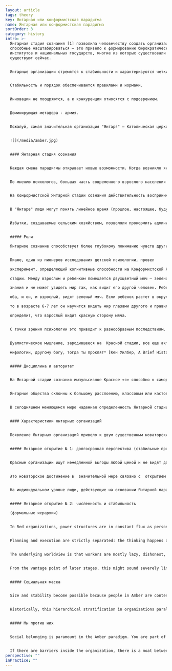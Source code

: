 ```yaml
---
layout: article
tags: theory
key: Янтарная или конформистская парадигма
name: Янтарная или конформистская парадигма
sortOrder: 3
category: history
intro: >-
  Янтарная стадия сознания [1] позволила человечеству создать организации,
  способные масштабироваться — это привело к формированию бюрократических
  институтов и национальных государств, многие из которых существовали веками и
  существуют сейчас.


  Янтарные организации стремятся к стабильности и характеризуются четкими ролями и статусами в иерархической структуре. Лидерство осуществляется посредством командования и контроля. 


  Стабильность и порядок обеспечиваются правилами и нормами. 


  Инновации не поощряются, а к конкуренции относятся с подозрением. 


  Доминирующая метафора - армия. 


  Пожалуй, самая значительная организация "Янтаря" — Католическая церковь.


  ![](/media/amber.jpg)


  #### Янтарная стадия сознания


  Каждая смена парадигмы открывает новые возможности. Когда возникло янтарное сознание, человечество перешло из красного племенного мира к государствам и цивилизациям, основанных на религий. 


  По мнению психологов, большая часть современного взрослого населения в развитых странах действует в соответствии с этой парадигмой. 


  На Конформистской Янтарной стадии сознания действительность воспринимается по законам Ньютона. Причины и следствия понятны.


  В "Янтаре" люди могут понять линейное время (прошлое, настоящее, будущее) и спроецировать в будущее. Например, появляется сельское хозяйство, которое самодисциплины и дальновидности, чтобы сохранить семена урожая и обеспечить продуктами питания население в следующем году. 


  Избытки, создаваемые сельским хозяйством, позволяли прокормить административный класс: правители, священники, воины. Это привело к переходу от племени к государству, начиная примерно с 4000 г. до н.э. в Месопотамии.


  ##### Роли

  Янтарное сознание способствует более глубокому пониманию чувств других людей. 


  Пиаже, один из пионеров исследования детской психологии, провел

  эксперимент, определяющий когнитивные способности на Конформистской Янтарной

  стадии. Между взрослым и ребенком помещается двухцветный мяч — зеленой стороной к ребенку, красной к взрослому. Ребенок еще не достиг Янтарной стадии самосо-

  знания и не может увидеть мир так, как видит его другой человек. Ребенок утверждает:

  оба, и он, и взрослый, видят зеленый мяч. Если ребенок растет в окружении заботы,

  то в возрасте 6-7 лет он научится видеть мир глазами другого и правильно

  определит, что взрослый видит красную сторону мяча.


  С точки зрения психологии это приводит к разнообразным последствиям. Я могу идентифицировать нечто с моей собственной точки зрения и с точки зрения моей социальной роли, и я вижу это не так, как ты. Я могу также представить, как остальные видят меня. Мое «я» (эго) и чувство собственной значимости теперь во многом зависят от мнений других людей, я добиваюсь одобрения своего социального круга, стремлюсь принадлежать к нему и быть одобренным. Люди на этой стадии усваивают групповые нормы, и мышление определяется тем, соответствуют ли им внешний вид, поведение и мысли отдельного человека.


  Дуалистическое мышление, зародившееся на  Красной стадии, все еще активно, но индивидуалистическое «как я хочу / как ты хочешь» заменяется коллективным «мы/ они». Красный эгоцентризм уступает место Янтарному этноцентризму. Кен Уилбер говорит об этом так: *«Забота и участие распространяются от меня к группе — но не далее! Если ты член группы, разделяешь мою, скажем так, мифологию, идеологию, тогда ты тоже, можно сказать, спасен. Но если ты принадлежишь к другой культуре, другой группе, другой

  мифологии, другому богу, тогда ты проклят* [Кен Уилбер, A Brief History of Everything (Boston: Shambhala Publications, 1996), 273.]


  ##### Дисциплина и авторитет


  На Янтарной стадии сознания импульсивное Красное «я» способно к самодисциплине и самоконтролю, причем не только публично, но и на- едине с самим собой. В Янтарных обществах распространены простые моральные цен- ности, основанные на общепринятом способе что-то делать, о котором говорят, что он правильный. Конформистское Янтарное мировоззрение статично, там все прозрачно и застыло, как в янтаре. Есть незыблемые законы для вот этого мира, и в нем есть вещи правильные и неправильные. Если ты поступаешь правильно, то будешь вознагражден в этой жизни или в следующей. Если ты поступаешь или говоришь неправильно, ты будешь наказан или даже отвергнут группой — и, вероятно, в дальнейшем пострадаешь. Люди усваивают правила и мораль, чувствуют вину и стыд, уклоняясь от них. Авторитет, устанавливающий, что правильно, а что нет, теперь связан с социальной ролью, а не с сильной личностью (как в Красной парадигме). Этот авторитет — священник в облачении, и не важно, что он за человек: форма определяет авторитет.


  Янтарные общества склонны к большому расслоению, классовым или кастовым социальным системам, жестким гендерным различиям. Лотерея рождения определяет, в какой касте ты появишься на свет, но все остальное для тебя предопределено: как ты будешь вести себя, думать, одеваться, есть, с кем вступишь в брак — и все в строгом соответствии с кастовой принадлежностью.


  В сегодняшнем меняющемся мире надежная определенность Янтарной стадии многим представляется истинным спасением, призывом вернуться к твердо установленным моральным ценностям. Но принять эту точку зрения — значит одобрить чудовищное социальное неравенство, существующее в традиционных обществах, а также набор жестких социальных и сексуальных норм. Говоря проще, в  Конформистском Янтарном обществе может оказаться очень неприятно быть женщиной, гомосексуалистом, членом касты неприкасаемых или свободомыслящим человеком.


  #### Характеристики янтарных организаций


  Появление Янтарных организаций привело к двум существенным новаторским достижениям: отныне организации могли заниматься среднесрочным и долгосрочным планированием, а также создавать стабильные организационные структуры, устойчивые и  способные к масштабному развитию. Соединив оба достижения, получим организации, способные достигать невиданных доселе целей, превосходящих самые смелые мечты Красных организаций. Исторически именно Янтарные организации построили грандиозные системы орошения, пирамиды и Великую Китайскую стену. Конформистские Янтарные организации завели регулярное морское сообщение, фактории и плантации в колониях. В соответствии с этой парадигмой создана католическая церковь возможно, именно она стала моделью Янтарной организации для западного мира. По тому же образцу создавались первые крупные корпорации времен промышленной революции. Янтарные организации широко представлены и сегодня: большинство государственных учреждений, школ, религиозных учреждений, а также армия придерживаются Конформистских Янтарных принципов.


  ##### Янтарное открытие № 1: долгосрочная перспектива (стабильные процессы)


  Красные организации ищут немедленной выгоды любой ценой и не видят далее ближайших нескольких дней или нескольких недель. Янтарным организациям по силам долговременные проекты, например строительство собора, которое могло вестись на протяжении двух веков, или создание сети торговых представительств в колониях, отдаленных на тысячи километров.


  Это новаторское достижение в  значительной мере связано с  открытием самого понятия процесса как возможности воспроизводить прошлый опыт в будущем. Урожай прошлого года будет взят за  основу для оценки урожая будущего. В  следующем году в этой классной комнате уроки пойдут по тому же расписанию, что и в прошлом. Если есть процессы, то важнейшие знания более не зависят от конкретной личности, их носителем становится организация, и так их можно передавать от поколения к поколению. Любая личность может быть заменена другой, берущей на себя ту же роль в процессе. Даже лидера можно заменить по порядку преемственности, и Янтарная организация способна существовать веками.


  На индивидуальном уровне люди, действующие на основании Янтарной парадигмы, стремятся к порядку и предсказуемости, а к переменам относятся с подозрением. То же самое справедливо для Янтарных организаций, исключительно хорошо приспособленных к стабильной окружающей среде, где будущее можно планировать на основании прошлого опыта. Они исходят из неявного предположения, что существует только один правильный способ все делать, а мир неизменен или должен быть таковым. То, что работало в прошлом, должно работать и в будущем. Если обстоятельства меняются и метод «мы всегда так делаем» больше не действует, Янтарным организациям трудно принять необходимость перемен. Убеждение, будто существует только один правильный путь, затрудняет успешную конкуренцию для Янтарных организаций. Исторически они стремятся к доминированию и монополии, а не к соревнованию, поэтому Янтарные организации до сих пор склонны воспринимать конкуренцию с подозрением.


  ##### Янтарное открытие № 2: численность и стабильность

  (формальные иерархии)


  In Red organizations, power structures are in constant flux as personalities jockey for influence. Amber organizations bring stability to power, with formal titles, fixed hierarchies, and organization charts. The overall structure settles into a well defined hierarchy. The plant manager is in charge of the department heads, who in turn oversee unit managers, line managers, foremen, and operators. Personal allegiance to the chief is no longer needed because everyone knows where they fit in the hierarchy. Much larger organizations become possible, spanning not hundreds but thousands of workers, and they can operate across vast distances. Mankind’s first global organizations―from the Catholic Church to the East India Company―were built on a Amber template.


  Planning and execution are strictly separated: the thinking happens at the top, the doing at the bottom. Decisions made at the top get handed down through successive layers of management. Control is maintained through compliance with rules and procedures. Leaders at all levels are given responsibility for compliance and can discipline those found wanting..


  The underlying worldview is that workers are mostly lazy, dishonest, and in need of direction. They must be supervised and told what is expected of them. Participatory management seems foolish from an Amber perspective; management must rely on command and control to achieve results. Jobs at the frontlines are specific and often routine. Innovation, critical thinking, and self-expression are not asked for (and are often discouraged). Information is shared on an as-needed basis. People are effectively interchangeable resources.


  From the vantage point of later stages, this might sound severely limiting. But as a step up from Red, it is major progress. Even people at the bottom of the organization feel that the predictability of routine work is liberating compared to the constant vigilance required in Red organization.. We no longer need to watch out for threats and danger that might come unexpectedly from any direction. We just need to follow the rules.


  ##### Социальная маска


  Size and stability become possible because people in Amber are content to stay in their place in return for safety and predictability. People operating from this stage closely identify with their role and position. Amber organizations have invented and generalized the use of titles, ranks, and uniforms to bolster role identification. A bishop’s robe signals that inside is no mere priest. A general’s uniform can hardly be confused with a lieutenant’s or a private’s, even from far away. In factories, the owner, the engineer, the accountant, the foreman, and the machine operator tend to dress differently, even to this day. When we put on our ‘uniform’, we also put on a distinct identity, a social mask. We internalize behaviors that are expected of people with our rank and in our line of work. As a worker, it’s not only that I wear a different clothes to the engineer. I eat in the workers’ mess; he eats in the factory restaurant. And in these places, the subjects of conversation, the jokes, and the type of self-disclosure are vastly different. Social stability comes at the price of wearing a mask, of learning to distance ourselves from our unique nature, from our personal desires, needs, and feelings; instead, we embrace a socially acceptable self.


  Historically, this hierarchical stratification in organizations paralleled social stratification: The roles you could aspire to depended on your families position in society. It was often very difficult to ‘break the mold’. Fortunately, that rigid social stratification has disappeared in modern societies. Today’s Amber organizations still tend to reinforce hierarchy, albeit in more subtle ways. Promotion is often based on experience and service and sometimes the most qualified do not get the job because they haven’t ticked all the right boxes.


  ##### Мы против них


  Social belonging is paramount in the Amber paradigm. You are part of the group, or you are not―it is “us” versus “them.” This dividing line can be found throughout Amber organizations―nurses versus doctors versus administrators, line versus staff, frontline versus headquarters etc. Amber organizations have definitive silos, and groups eye each other with suspicion across them. Co-operation and trust is enabled through procedures and rules that people have to abide by.


  If there are barriers inside the organization, there is a moat between the organization and the outside world. Amber organizations try wherever possible to be self-contained and autonomous. Early car factories had their own rubber plantations and steel mills, operated their own bakeries, and provided social housing. Employees also “belong” to the organization: employment is assumed to be lifelong, and much of people’s social life revolves around the organization. The possibility of dismissal therefore carries a double threat: employees risk losing both the identity the work gives them as well as the social fabric they are embedded in. Someone who decides to leave the organization is often met with bewilderment, if not accused of betrayal. Many of today’s Amber organizations still have lifetime employment as an underlying norm. For those who decide to leave, the process is often painful―akin to shedding an old life and having to reinvent a new one.
perspective: ""
inPractice: ""
---
```

